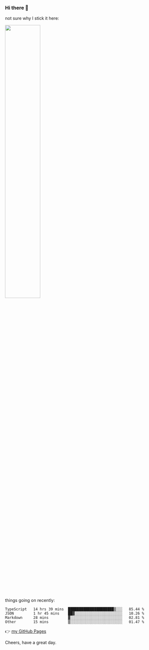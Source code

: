 ### Hi there 👋

not sure why I stick it here:

[<img width="48%" src="https://github-readme-stats.vercel.app/api?username=ykzhukian&show_icons=true&theme=dracula">](https://github.com/anuraghazra/github-readme-stats)


things going on recently:

<!--START_SECTION:waka-->

```text
TypeScript   14 hrs 39 mins  █████████████████████▒░░░   85.44 %
JSON         1 hr 45 mins    ██▓░░░░░░░░░░░░░░░░░░░░░░   10.26 %
Markdown     28 mins         ▓░░░░░░░░░░░░░░░░░░░░░░░░   02.81 %
Other        15 mins         ▒░░░░░░░░░░░░░░░░░░░░░░░░   01.47 %
```

<!--END_SECTION:waka-->

👉 [my GitHub Pages](https://ykzhukian.github.io)

Cheers, have a great day.

